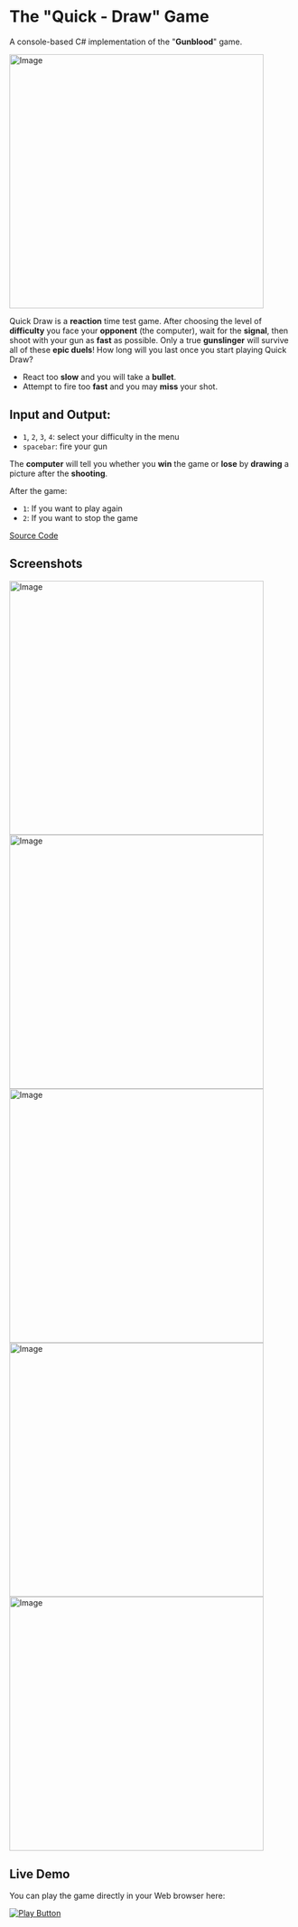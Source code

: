 # The "Quick - Draw" Game

A console-based C# implementation of the "**Gunblood**" game.

<img alt="Image" width="450px" src="https://user-images.githubusercontent.com/85368212/170069870-23ea2349-cd85-4f7f-a26b-f18d94b55497.png" />
	
Quick Draw is a **reaction** time test game. After choosing the level of **difficulty** you face your **opponent** (the computer), wait for the **signal**, then shoot with your gun as **fast** as possible. Only a true **gunslinger** will survive all of these **epic duels**! How long will you last once you start playing Quick Draw?

- React too **slow** and you will take a **bullet**.
- Attempt to fire too **fast** and you may **miss** your shot.


  
## Input and Output:

- `1`, `2`, `3`, `4`: select your difficulty in the menu
- `spacebar`: fire your gun

The **computer** will tell you whether you **win** the game or **lose** by **drawing** a picture after the **shooting**.

After the game:
- `1`: If you want to play again
- `2`: If you want to stop the game

[Source Code](QuickDraw.cs)

## Screenshots

<img alt="Image" width="450px" src="https://user-images.githubusercontent.com/85368212/167582307-49ca1dd3-144e-423c-9ffb-f99a15ba6c59.png" />

<img alt="Image" width="450px" src="https://user-images.githubusercontent.com/85368212/167582329-8bc30f94-d538-4468-851d-5a32bd89357e.png" />

<img alt="Image" width="450px" src="https://user-images.githubusercontent.com/85368212/167582361-6f7ecae9-f6af-4dcf-9a2f-75f14caba547.png" />

<img alt="Image" width="450px" src="https://user-images.githubusercontent.com/85368212/167582341-10d678a0-3730-4404-85d0-1d2947d17820.png" />

<img alt="Image" width="450px" src="https://user-images.githubusercontent.com/85368212/167583371-d860d300-a2af-4af4-818d-3bb6c5636266.png" />



## Live Demo

You can play the game directly in your Web browser here:

[<img alt="Play Button" src="https://user-images.githubusercontent.com/85368212/167706957-ab62dfde-9adc-4e7a-9ef8-e798f1c36c62.png" />](https://replit.com/@PetarPaunov/QuickDraw-Shooting-Game#Main.cs)

